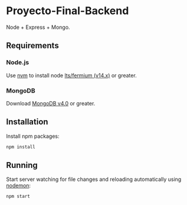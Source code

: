 # Proyecto-Final-Backend

Node + Express + Mongo.

## Requirements

### Node.js

Use [nvm](https://github.com/nvm-sh/nvm) to install node [lts/fermium (v14.x)](https://nodejs.org/en/download/) or greater.

### MongoDB

Download [MongoDB v4.0](https://docs.mongodb.com/manual/installation/) or greater.

## Installation

Install npm packages:

```bash
npm install
```

## Running

Start server watching for file changes and reloading automatically using [nodemon](https://github.com/remy/nodemon/):

```bash
npm start
```
